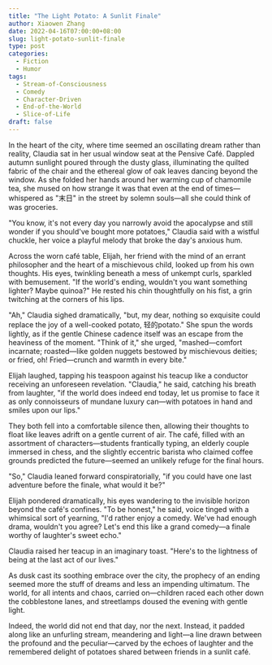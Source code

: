 ```yaml
---
title: "The Light Potato: A Sunlit Finale"
author: Xiaowen Zhang
date: 2022-04-16T07:00:00+08:00
slug: light-potato-sunlit-finale
type: post
categories:
  - Fiction
  - Humor
tags:
  - Stream-of-Consciousness
  - Comedy
  - Character-Driven
  - End-of-the-World
  - Slice-of-Life
draft: false
---
```


In the heart of the city, where time seemed an oscillating dream rather than reality, Claudia sat in her usual window seat at the Pensive Café. Dappled autumn sunlight poured through the dusty glass, illuminating the quilted fabric of the chair and the ethereal glow of oak leaves dancing beyond the window. As she folded her hands around her warming cup of chamomile tea, she mused on how strange it was that even at the end of times—whispered as "末日" in the street by solemn souls—all she could think of was groceries.

"You know, it's not every day you narrowly avoid the apocalypse and still wonder if you should've bought more potatoes," Claudia said with a wistful chuckle, her voice a playful melody that broke the day's anxious hum.

Across the worn café table, Elijah, her friend with the mind of an errant philosopher and the heart of a mischievous child, looked up from his own thoughts. His eyes, twinkling beneath a mess of unkempt curls, sparkled with bemusement. "If the world's ending, wouldn't you want something lighter? Maybe quinoa?" He rested his chin thoughtfully on his fist, a grin twitching at the corners of his lips.

"Ah," Claudia sighed dramatically, "but, my dear, nothing so exquisite could replace the joy of a well-cooked potato, 轻的potato." She spun the words lightly, as if the gentle Chinese cadence itself was an escape from the heaviness of the moment. "Think of it," she urged, "mashed—comfort incarnate; roasted—like golden nuggets bestowed by mischievous deities; or fried, oh! Fried—crunch and warmth in every bite."

Elijah laughed, tapping his teaspoon against his teacup like a conductor receiving an unforeseen revelation. "Claudia," he said, catching his breath from laughter, "if the world does indeed end today, let us promise to face it as only connoisseurs of mundane luxury can—with potatoes in hand and smiles upon our lips."

They both fell into a comfortable silence then, allowing their thoughts to float like leaves adrift on a gentle current of air. The café, filled with an assortment of characters—students frantically typing, an elderly couple immersed in chess, and the slightly eccentric barista who claimed coffee grounds predicted the future—seemed an unlikely refuge for the final hours.

"So," Claudia leaned forward conspiratorially, "if you could have one last adventure before the finale, what would it be?"

Elijah pondered dramatically, his eyes wandering to the invisible horizon beyond the café's confines. "To be honest," he said, voice tinged with a whimsical sort of yearning, "I'd rather enjoy a comedy. We've had enough drama, wouldn't you agree? Let's end this like a grand comedy—a finale worthy of laughter's sweet echo."

Claudia raised her teacup in an imaginary toast. "Here's to the lightness of being at the last act of our lives."

As dusk cast its soothing embrace over the city, the prophecy of an ending seemed more the stuff of dreams and less an impending ultimatum. The world, for all intents and chaos, carried on—children raced each other down the cobblestone lanes, and streetlamps doused the evening with gentle light.

Indeed, the world did not end that day, nor the next. Instead, it padded along like an unfurling stream, meandering and light—a line drawn between the profound and the peculiar—carved by the echoes of laughter and the remembered delight of potatoes shared between friends in a sunlit café.